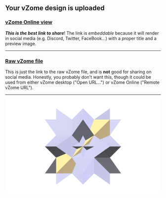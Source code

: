 ## Your vZome design is uploaded

### [vZome Online view][embed]

***This is the best link to share***!  The link is *embeddable* because it will render in social media (e.g. Discord, Twitter, FaceBook...) with a proper title and a preview image.

---

### [Raw vZome file][raw]

This is just the link to the raw vZome file, and is **not** good for
sharing on social media.
Honestly, you probably don't want this, though it could be used from either
vZome desktop ("Open URL...") or vZome Online ("Remote vZome URL").

---

![Image](<Tetrahedron-plus-4-reflected-twins.png>)


[embed]: <https://vzome.com/app/embed.py?url=https://raw.githubusercontent.com/John-Kostick/vzome-sharing/main/2021/12/02/10-18-06-Tetrahedron-plus-4-reflected-twins/Tetrahedron-plus-4-reflected-twins.vZome>
[raw]: <https://raw.githubusercontent.com/John-Kostick/vzome-sharing/main/2021/12/02/10-18-06-Tetrahedron-plus-4-reflected-twins/Tetrahedron-plus-4-reflected-twins.vZome>
